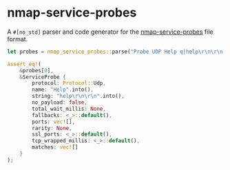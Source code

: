 # nmap-service-probes
A `#[no_std]` parser and code generator for the [nmap-service-probes] file format.

```rust
let probes = nmap_service_probes::parse("Probe UDP Help q|help\r\n\r\n|")?;

assert_eq!(
    &probes[0],
    &ServiceProbe {
        protocol: Protocol::Udp,
        name: "Help".into(),
        string: "help\r\n\r\n".into(),
        no_payload: false,
        total_wait_millis: None,
        fallbacks: <_>::default(),
        ports: vec![],
        rarity: None,
        ssl_ports: <_>::default(),
        tcp_wrapped_millis: <_>::default(),
        matches: vec![]
    }
);
```

[nmap-service-probes]: https://nmap.org/book/vscan-fileformat.html
